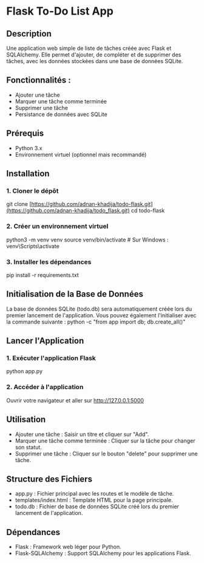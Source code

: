 # Flask To-Do List App

## Description
 Une application web simple de liste de tâches créée avec Flask et SQLAlchemy.
 Elle permet d'ajouter, de compléter et de supprimer des tâches, avec les données 
 stockées dans une base de données SQLite.

## Fonctionnalités :
- Ajouter une tâche
- Marquer une tâche comme terminée
- Supprimer une tâche
- Persistance de données avec SQLite

## Prérequis
 - Python 3.x
 - Environnement virtuel (optionnel mais recommandé)

## Installation

### 1. Cloner le dépôt
git clone [https://github.com/adnan-khadija/todo-flask.git](https://github.com/adnan-khadija/todo_flask.git)
cd todo-flask

### 2. Créer un environnement virtuel
python3 -m venv venv
source venv/bin/activate  # Sur Windows : venv\Scripts\activate

### 3. Installer les dépendances
pip install -r requirements.txt

## Initialisation de la Base de Données

La base de données SQLite (todo.db) sera automatiquement créée lors du premier lancement de l'application.
Vous pouvez également l'initialiser avec la commande suivante :
python -c "from app import db; db.create_all()"

## Lancer l'Application

### 1. Exécuter l'application Flask
python app.py

### 2. Accéder à l'application
 Ouvrir votre navigateur et aller sur http://127.0.0.1:5000

## Utilisation

 - Ajouter une tâche : Saisir un titre et cliquer sur "Add".
 - Marquer une tâche comme terminée : Cliquer sur la tâche pour changer son statut.
 - Supprimer une tâche : Cliquer sur le bouton "delete" pour supprimer une tâche.

## Structure des Fichiers
 - app.py : Fichier principal avec les routes et le modèle de tâche.
 - templates/index.html : Template HTML pour la page principale.
 - todo.db : Fichier de base de données SQLite créé lors du premier lancement de l'application.

## Dépendances
 - Flask : Framework web léger pour Python.
 - Flask-SQLAlchemy : Support SQLAlchemy pour les applications Flask.


